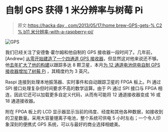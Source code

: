 # 自制 GPS 获得 1 米分辨率与树莓 Pi

> 原文:[https://hacka day . com/2013/05/17/home brew-GPS-gets-% C2 % b11 米分辨率-with-a-raspberry-pi/](https://hackaday.com/2013/05/17/homebrew-gps-gets-%c2%b11-meter-resolution-with-a-raspberry-pi/)

![GPS](../Images/04f5e1746882edcc56d8e35790a8f11b.png)

我们已经关注了安德鲁·霍尔姆和他自制的 GPS 接收器一段时间了。几年前，[Andrew] [从零开始建造了一个四通道 GPS 接收器](http://hackaday.com/2011/10/01/make-your-own-gps-receiver/)，但显然这对他来说还不够。他[去年扩大了他的构建](http://hackaday.com/2012/12/24/update-roll-your-own-gps-can-now-track-twice-as-many-satellites/)以跟踪多达 8 颗卫星，本月[为 12 通道电池供电自制 GPS 接收器增加了树莓 Pi](http://www.holmea.demon.co.uk/GPS/Main.htm#) ，其精度约为 3 英尺。

Raspi 连接到处理本地振荡器、实时事件和自动跟踪卫星的 FPGA 板上。Pi 通过 SPI 接口处理复杂但时间要求不高的数学运算。由于 Pi 通过 SPI 接口与 FPGA 相连，因此它还可以加载更多自定义代码，从而有可能将 12 通道接收器变成 16 或 18 通道接收器。

附在 FPGA 板上的 LCD 显示器显示当前的纬度、经度和其他各种数据，如接收到的卫星数量。采用大容量锂离子电池，整个系统可供电 5 小时左右；一个令人印象深刻的便携式 GPS 系统，可以与最好的商业选择相媲美。
